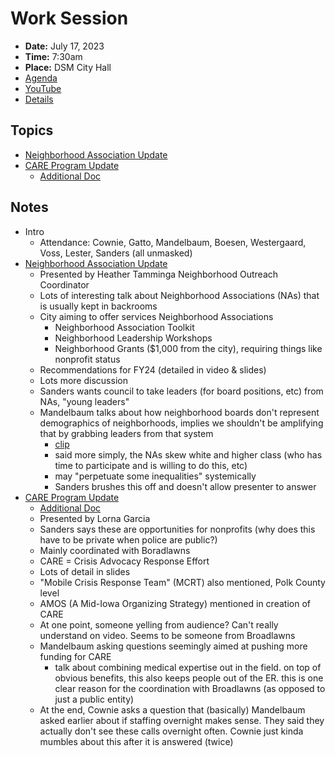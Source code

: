 # Work Session

- **Date:** July 17, 2023
- **Time:** 7:30am
- **Place:** DSM City Hall
- [Agenda](https://councildocs.dsm.city/agendas/2023/20230717CouncilWorkSession.pdf?pdf=Agenda&t=1689371364307)
- [YouTube](https://youtube.com/live/QmXLyIG74E8)
- [Details](https://www.dsm.city/citycouncil_detail_T60_R2457.php)

## Topics

- [Neighborhood Association Update](https://www.dsm.city/document_center/City%20Clerk/Work%20Sessions/2023/Neighborhood%20Association%20Update.pdf)
- [CARE Program Update](https://www.dsm.city/document_center/City%20Clerk/Work%20Sessions/2023/CARE%20Program%20Update.pdf)
    - [Additional Doc](https://www.dsm.city/newsimages/2023/07_July/CARE.pdf?pdf=CARE%20Team%20presented%20conclusions&t=1689614611807)

## Notes

- Intro
    - Attendance: Cownie, Gatto, Mandelbaum, Boesen, Westergaard, Voss, Lester, Sanders (all unmasked)
- [Neighborhood Association Update](https://www.dsm.city/document_center/City%20Clerk/Work%20Sessions/2023/Neighborhood%20Association%20Update.pdf)
    - Presented by Heather Tamminga Neighborhood Outreach Coordinator
    - Lots of interesting talk about Neighborhood Associations (NAs) that is usually kept in backrooms
    - City aiming to offer services Neighborhood Associations
        - Neighborhood Association Toolkit
        - Neighborhood Leadership Workshops
        - Neighborhood Grants ($1,000 from the city), requiring things like nonprofit status
    - Recommendations for FY24 (detailed in video & slides)
    - Lots more discussion
    - Sanders wants council to take leaders (for board positions, etc) from NAs, "young leaders"
    - Mandelbaum talks about how neighborhood boards don't represent demographics of neighborhoods, implies we shouldn't be amplifying that by grabbing leaders from that system
        - [clip](https://youtu.be/QmXLyIG74E8?t=1790)
        - said more simply, the NAs skew white and higher class (who has time to participate and is willing to do this, etc)
        - may "perpetuate some inequalities" systemically
        - Sanders brushes this off and doesn't allow presenter to answer
- [CARE Program Update](https://www.dsm.city/document_center/City%20Clerk/Work%20Sessions/2023/CARE%20Program%20Update.pdf)
    - [Additional Doc](https://www.dsm.city/newsimages/2023/07_July/CARE.pdf?pdf=CARE%20Team%20presented%20conclusions&t=1689614611807)
    - Presented by Lorna Garcia
    - Sanders says these are opportunities for nonprofits (why does this have to be private when police are public?)
    - Mainly coordinated with Boradlawns
    - CARE = Crisis Advocacy Response Effort
    - Lots of detail in slides
    - "Mobile Crisis Response Team" (MCRT) also mentioned, Polk County level
    - AMOS (A Mid-Iowa Organizing Strategy) mentioned in creation of CARE
    - At one point, someone yelling from audience? Can't really understand on video. Seems to be someone from Broadlawns
    - Mandelbaum asking questions seemingly aimed at pushing more funding for CARE
        - talk about combining medical expertise out in the field. on top of obvious benefits, this also keeps people out of the ER. this is one clear reason for the coordination with Broadlawns (as opposed to just a public entity)
    - At the end, Cownie asks a question that (basically) Mandelbaum asked earlier about if staffing overnight makes sense. They said they actually don't see these calls overnight often. Cownie just kinda mumbles about this after it is answered (twice)

